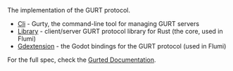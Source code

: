 The implementation of the GURT protocol.

- [Cli](./cli) - Gurty, the command-line tool for managing GURT servers
- [Library](./library) - client/server GURT protocol library for Rust (the core, used in Flumi)
- [Gdextension](./gdextension) - the Godot bindings for the GURT protocol (used in Flumi)

For the full spec, check the [Gurted Documentation](https://docs.gurted.com).